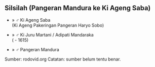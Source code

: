 ## Silsilah (Pangeran Mandura ke Ki Ageng Saba)

*	» ♂ Ki Ageng Saba
	<br/>(Ki Ageng Pakeringan Pangeran Haryo Sobo)

*	» ♂ Ki Juru Martani / Adipati Mandaraka
	<br/>( - 1615) 

*	» ♂ Pangeran Mandura

Sumber: rodovid.org
Catatan: sumber belum tentu benar.

